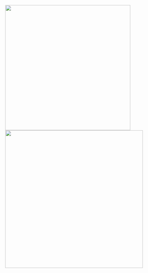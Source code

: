 <img align="center" width="400em" src="https://github-readme-stats.vercel.app/api?username=CarlosLeandro&show_icons=true&theme=radical">  <img align="center" width="440em" src="https://github-readme-stats.vercel.app/api/top-langs/?username=iCarlosLeandro&layout=compact&theme=radical">

